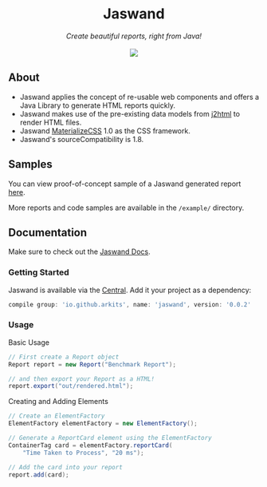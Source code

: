 <h1 align="center">Jaswand</h1>
<div align="center">
<em>Create beautiful reports, right from Java!</em> <br> <br>
<img src="https://github.com/arkits/jaswand/workflows/Java%20CI/badge.svg"></img>
</div>

## About

- Jaswand applies the concept of re-usable web components and offers a Java Library to generate HTML reports quickly. 
- Jaswand makes use of the pre-existing data models from [j2html](https://github.com/tipsy/j2html) to render HTML files.
- Jaswand [MaterializeCSS](https://github.com/Dogfalo/materialize) 1.0 as the CSS framework. 
- Jaswand's sourceCompatibility is 1.8. 
  
## Samples

You can view proof-of-concept sample of a Jaswand generated report [here](https://arkits.github.io/jaswand/samples/sample.html).  

More reports and code samples are available in the `/example/` directory.

## Documentation

Make sure to check out the [Jaswand Docs](https://arkits.github.io/jaswand/).

### Getting Started

Jaswand is available via the [Central](https://mvnrepository.com/artifact/io.github.arkits/jaswand). Add it your project as a dependency:

```groovy
compile group: 'io.github.arkits', name: 'jaswand', version: '0.0.2'
```

### Usage

Basic Usage

```java
// First create a Report object
Report report = new Report("Benchmark Report");

// and then export your Report as a HTML!
report.export("out/rendered.html");
```

Creating and Adding Elements

```java
// Create an ElementFactory
ElementFactory elementFactory = new ElementFactory();

// Generate a ReportCard element using the ElementFactory
ContainerTag card = elementFactory.reportCard(
    "Time Taken to Process", "20 ms");

// Add the card into your report
report.add(card);

```
